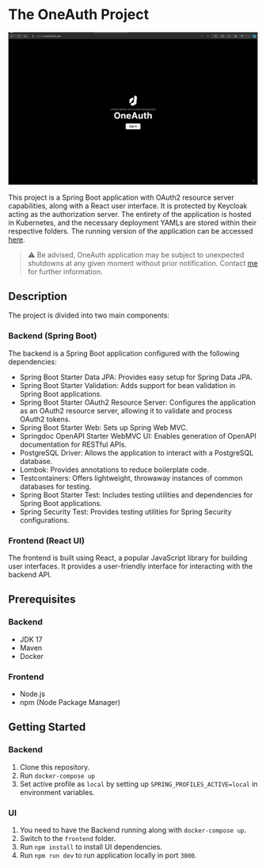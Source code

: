 # The OneAuth Project

![OneAuth Screenshot](/screenshots/oneauth-screenshot1.png)

This project is a Spring Boot application with OAuth2 resource server capabilities, along with a React user interface. It is protected by Keycloak acting as the authorization server. The entirety of the application is hosted in Kubernetes, and the necessary deployment YAMLs are stored within their respective folders. The running version of the application can be accessed [here](https://oneauth.theiris.club/).


> :warning: Be advised, OneAuth application may be subject to unexpected shutdowns at any given moment without prior notification. Contact [me](https://www.linkedin.com/in/maheshraj-r-p-37689b164/) for further information. 

## Description

The project is divided into two main components:

### Backend (Spring Boot)

The backend is a Spring Boot application configured with the following dependencies:

- Spring Boot Starter Data JPA: Provides easy setup for Spring Data JPA.
- Spring Boot Starter Validation: Adds support for bean validation in Spring Boot applications.
- Spring Boot Starter OAuth2 Resource Server: Configures the application as an OAuth2 resource server, allowing it to validate and process OAuth2 tokens.
- Spring Boot Starter Web: Sets up Spring Web MVC.
- Springdoc OpenAPI Starter WebMVC UI: Enables generation of OpenAPI documentation for RESTful APIs.
- PostgreSQL Driver: Allows the application to interact with a PostgreSQL database.
- Lombok: Provides annotations to reduce boilerplate code.
- Testcontainers: Offers lightweight, throwaway instances of common databases for testing.
- Spring Boot Starter Test: Includes testing utilities and dependencies for Spring Boot applications.
- Spring Security Test: Provides testing utilities for Spring Security configurations.

### Frontend (React UI)

The frontend is built using React, a popular JavaScript library for building user interfaces. It provides a user-friendly interface for interacting with the backend API.

## Prerequisites

### Backend

- JDK 17
- Maven
- Docker

### Frontend

- Node.js
- npm (Node Package Manager)

## Getting Started

### Backend

1. Clone this repository.
2. Run `docker-compose up`
3. Set active profile as `local` by setting up `SPRING_PROFILES_ACTIVE=local` in environment variables.

### UI

1. You need to have the Backend running along with `docker-compose up`.
2. Switch to the `frontend` folder.
3. Run `npm install` to install UI dependencies.
4. Run `npm run dev` to run application locally in port `3000`.
